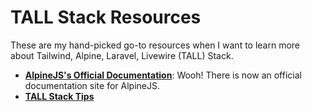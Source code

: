 # TALL Stack Resources
These are my hand-picked go-to resources when I want to learn more about Tailwind, Alpine, Laravel, Livewire (TALL) Stack.

* [**AlpineJS's Official Documentation**](https://alpinejs.dev/): Wooh! There is now an official documentation site for AlpineJS.
* [**TALL Stack Tips**](https://talltips.novate.co.uk/)
